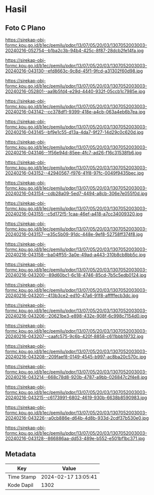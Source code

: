 # Hasil

## Foto C Plano

https://sirekap-obj-formc.kpu.go.id/b1ec/pemilu/pdpr/13/07/05/20/03/1307052003003-20240216-052754--b1ba2c3b-94b4-425c-8f87-28dcb2fe14fa.jpg

https://sirekap-obj-formc.kpu.go.id/b1ec/pemilu/pdpr/13/07/05/20/03/1307052003003-20240216-043130--efd8663c-9c8d-45f1-9fcd-a31302f60d98.jpg

https://sirekap-obj-formc.kpu.go.id/b1ec/pemilu/pdpr/13/07/05/20/03/1307052003003-20240216-052801--aa9b5fd4-e29d-4440-932f-05ccb1c7985e.jpg

https://sirekap-obj-formc.kpu.go.id/b1ec/pemilu/pdpr/13/07/05/20/03/1307052003003-20240216-043142--cc378df1-9399-418e-a4cb-063a4eb6b7ea.jpg

https://sirekap-obj-formc.kpu.go.id/b1ec/pemilu/pdpr/13/07/05/20/03/1307052003003-20240216-043145--bf9e1c55-d13a-4da7-9f27-14d29c0c620d.jpg

https://sirekap-obj-formc.kpu.go.id/b1ec/pemilu/pdpr/13/07/05/20/03/1307052003003-20240216-043146--1f56e94d-85ee-4fc7-ad26-f16c31538fb6.jpg

https://sirekap-obj-formc.kpu.go.id/b1ec/pemilu/pdpr/13/07/05/20/03/1307052003003-20240216-043152--42940567-f976-41f8-97fc-0049f9435bec.jpg

https://sirekap-obj-formc.kpu.go.id/b1ec/pemilu/pdpr/13/07/05/20/03/1307052003003-20240216-043154--cdb28a09-5ed7-4494-a8cb-306e7e055f0d.jpg

https://sirekap-obj-formc.kpu.go.id/b1ec/pemilu/pdpr/13/07/05/20/03/1307052003003-20240216-043155--c5d172f5-1caa-46ef-a418-a7cc34009320.jpg

https://sirekap-obj-formc.kpu.go.id/b1ec/pemilu/pdpr/13/07/05/20/03/1307052003003-20240216-043157--e35c5b09-91dc-448e-9ef8-52758ff374f8.jpg

https://sirekap-obj-formc.kpu.go.id/b1ec/pemilu/pdpr/13/07/05/20/03/1307052003003-20240216-043158--ba04ff55-3a0e-49ad-a443-310b8cb8bb5c.jpg

https://sirekap-obj-formc.kpu.go.id/b1ec/pemilu/pdpr/13/07/05/20/03/1307052003003-20240216-043200--89d60bc1-6c18-4746-85cd-7b5c5edb0124.jpg

https://sirekap-obj-formc.kpu.go.id/b1ec/pemilu/pdpr/13/07/05/20/03/1307052003003-20240216-043201--413b3ce2-ed10-47a6-91f8-afffffecb3dc.jpg

https://sirekap-obj-formc.kpu.go.id/b1ec/pemilu/pdpr/13/07/05/20/03/1307052003003-20240216-043206--20621be3-e898-432e-908f-6c998c7154d0.jpg

https://sirekap-obj-formc.kpu.go.id/b1ec/pemilu/pdpr/13/07/05/20/03/1307052003003-20240216-043207--caafc575-9c6b-420f-8858-c611bbb19732.jpg

https://sirekap-obj-formc.kpu.go.id/b1ec/pemilu/pdpr/13/07/05/20/03/1307052003003-20240216-043208--209faef8-0149-4545-b997-ac8ba20c570c.jpg

https://sirekap-obj-formc.kpu.go.id/b1ec/pemilu/pdpr/13/07/05/20/03/1307052003003-20240216-043214--668c78d8-920b-4787-a9bb-026847c2f4e8.jpg

https://sirekap-obj-formc.kpu.go.id/b1ec/pemilu/pdpr/13/07/05/20/03/1307052003003-20240216-043215--c6173991-6802-4619-930b-6638b8590983.jpg

https://sirekap-obj-formc.kpu.go.id/b1ec/pemilu/pdpr/13/07/05/20/03/1307052003003-20240216-043226--a0cb886e-d64b-4d8b-933d-2cdf37b530e0.jpg

https://sirekap-obj-formc.kpu.go.id/b1ec/pemilu/pdpr/13/07/05/20/03/1307052003003-20240216-043128--866886aa-dd53-489e-b552-e501bf1bc371.jpg


## Metadata

| Key        | Value               |
| ---------- | ------------------- |
| Time Stamp | 2024-02-17 13:05:41 |
| Kode Dapil | 1302                |



